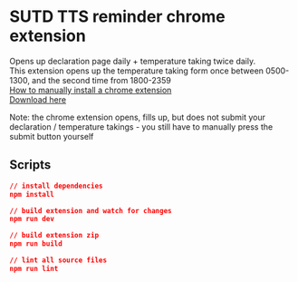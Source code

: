 # SUTD TTS reminder chrome extension

Opens up declaration page daily + temperature taking twice daily.  
This extension opens up the temperature taking form once between 0500-1300, and the second time from 1800-2359  
[How to manually install a chrome extension](https://ui.vision/howto/install-chrome-extension-from-file)  
[Download here](https://github.com/milselarch/tts-sutd-ext/releases/download/0.0.1-alpha/sutd-tts-ext.zip)

Note: the chrome extension opens, fills up, but does not submit your declaration / temperature takings - you still have to manually press the submit button yourself

## Scripts

```json
// install dependencies
npm install

// build extension and watch for changes
npm run dev

// build extension zip
npm run build

// lint all source files
npm run lint
```
